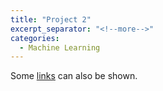 ```yaml
---
title: "Project 2"
excerpt_separator: "<!--more-->"
categories:
  - Machine Learning
---
```


Some [links] can also be shown.


[links]: https://github.com/merterbak
